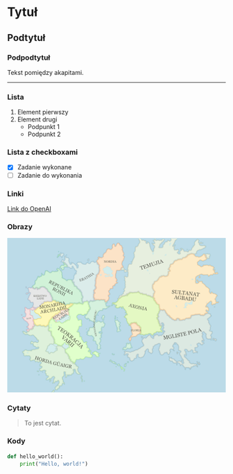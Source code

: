 # Tytuł

## Podtytuł

### Podpodtytuł

Tekst pomiędzy akapitami.

---

### Lista

1. Element pierwszy
2. Element drugi
   - Podpunkt 1
   - Podpunkt 2

### Lista z checkboxami

- [x] Zadanie wykonane
- [ ] Zadanie do wykonania

### Linki

[Link do OpenAI](https://openai.com)

### Obrazy

![loading-ag-110](MapaSwiata.png)

### Cytaty

> To jest cytat.

### Kody

```python
def hello_world():
    print("Hello, world!")
```
